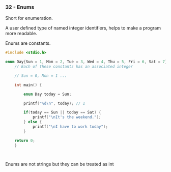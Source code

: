 ### 32 - Enums

Short for enumeration.

A user defined type of named integer identifiers, helps to make a program more readable.

Enums are constants.

```c
#include <stdio.h>

enum Day{Sun = 1, Mon = 2, Tue = 3, Wed = 4, Thu = 5, Fri = 6, Sat = 7};
	// Each of these constants has an associated integer

 	// Sun = 0, Mon = 1 ...

  	int main() {

		enum Day today = Sun;

  		printf("%d\n", today); // 1

    	if(today == Sun || today == Sat) {
     		printf("\nIt's the weekend.");
        } else {
        	printf("\nI have to work today");
        }

    return 0;
    }

  
```

Enums are not strings but they can be treated as int
